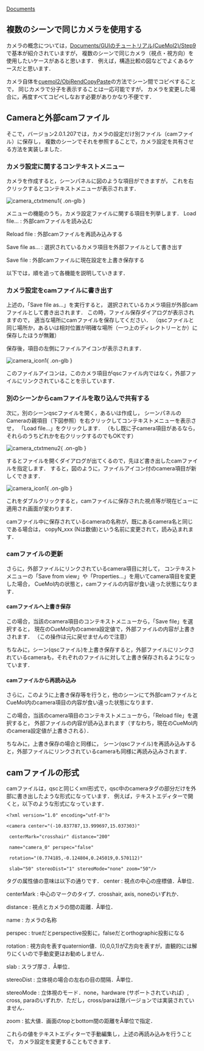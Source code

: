 [Documents](../../Documents)

## 複数のシーンで同じカメラを使用する
カメラの概念については，[Documents/GUIのチュートリアル(CueMol2)/Step9](../../Documents/GUIのチュートリアル(CueMol2)/Step9)で基本が紹介されていますが，
複数のシーンで同じカメラ（視点・視方向）を使用したいケースがあると思います．
例えば，構造比較の図などでよくあるケースだと思います．

カメラ自体を[cuemol2/ObjRendCopyPaste](../../cuemol2/ObjRendCopyPaste)の方法でシーン間でコピペすることで，
同じカメラで分子を表示することは一応可能ですが，
カメラを変更した場合に，再度すべてコピペしなおす必要がありかなり不便です．

## Cameraと外部camファイル
そこで，バージョン2.0.1.207では，カメラの設定だけ別ファイル（camファイル）に保存し，
複数のシーンでそれを参照することで，カメラ設定を共有させる方法を実装しました．

### カメラ設定に関するコンテキストメニュー
カメラを作成すると，シーンパネルに図のような項目ができますが，
これを右クリックするとコンテキストメニューが表示されます．

![camera_ctxtmenu1](../../assets/images/cuemol2/CameraFile/camera_ctxtmenu1.png){ .on-glb }

メニューの機能のうち，カメラ設定ファイルに関する項目を列挙します．
Load file...
:   外部camファイルを読み込む

Reload file
:   外部camファイルを再読み込みする

Save file as...
:   選択されているカメラ項目を外部ファイルとして書き出す

Save file
:   外部camファイルに現在設定を上書き保存する


以下では，順を追って各機能を説明していきます．

### カメラ設定をcamファイルに書き出す
上述の，「Save file as...」を実行すると，
選択されているカメラ項目が外部camファイルとして書き出されます．
この時，ファイル保存ダイアログが表示されますので，
適当な場所にcamファイルを保存してください．
（qscファイルと同じ場所か，あるいは相対位置が明確な場所（一つ上のディレクトリーとか）に保存したほうが無難）

保存後，項目の左側にファイルアイコンが表示されます．

![camera_icon1](../../assets/images/cuemol2/CameraFile/camera_icon1.png){ .on-glb }

このファイルアイコンは，このカメラ項目がqscファイル内ではなく，外部ファイルにリンクされていることを示しています．

### 別のシーンからcamファイルを取り込んで共有する
次に，別のシーンqscファイルを開く，あるいは作成し，
シーンパネルのCameraの親項目（下図参照）を右クリックしてコンテキストメニューを表示させ，
「Load file...」をクリックします．
（もし既に子camera項目があるなら，それらのうちどれかを右クリックするのでもOKです）

![camera_ctxtmenu2](../../assets/images/cuemol2/CameraFile/camera_ctxtmenu2.png){ .on-glb }

するとファイルを開くダイアログが出てくるので，先ほど書き出したcamファイルを指定します．
すると，図のように，ファイルアイコン付のcamera項目が新しくできます．

![camera_icon1](../../assets/images/cuemol2/CameraFile/camera_icon1.png){ .on-glb }

これをダブルクリックすると，camファイルに保存された視点等が現在ビューに適用され画面が変わります．

camファイル中に保存されているcameraの名称が，既にあるcamera名と同じである場合は，
copyN_xxx (Nは数値)という名前に変更されて，読み込まれます．

### camファイルの更新
さらに，外部ファイルにリンクされているcamera項目に対して，
コンテキストメニューの「Save from view」や「Properties...」を用いてcamera項目を変更した場合，
CueMol内の状態と，camファイルの内容が食い違った状態になります．

#### camファイルへ上書き保存
この場合，当該のcamera項目のコンテキストメニューから，「Save file」を選択すると，
現在のCueMol内のcamera設定値で，外部ファイルの内容が上書きされます．
（この操作は元に戻せませんので注意）

ちなみに，シーン(qscファイル)を上書き保存すると，外部ファイルにリンクされているcameraも，それぞれのファイルに対して上書き保存されるようになっています．

#### camファイルから再読み込み
さらに，このように上書き保存等を行うと，他のシーンにて外部camファイルとCueMol内のcamera項目の内容が食い違った状態になります．

この場合，当該のcamera項目のコンテキストメニューから，「Reload file」を選択すると，
外部ファイルの内容が読み込まれます（すなわち，現在のCueMol内のcamera設定値が上書きされる）．

ちなみに，上書き保存の場合と同様に，
シーン(qscファイル)を再読み込みすると，外部ファイルにリンクされているcameraも同様に再読み込みされます．

## camファイルの形式
camファイルは，qscと同じくxml形式で，qsc中のcameraタグの部分だけを外部に書き出したような形式になっています．
例えば，テキストエディターで開くと，以下のような形式になっています．
```
<?xml version="1.0" encoding="utf-8"?>
```
```
<camera center="(-10.837787,13.999697,15.037303)"
```
```
 centerMark="crosshair" distance="200"
```
```
 name="camera_0" perspec="false"
```
```
 rotation="(0.774185,-0.124804,0.245019,0.570112)"
```
```
 slab="50" stereoDist="1" stereoMode="none" zoom="50"/>
```

タグの属性値の意味は以下の通りです．
center
:   視点の中心の座標値．Å単位．

centerMark
:   中心のマークのタイプ．crosshair, axis, noneのいずれか．

distance
:   視点とカメラの間の距離．Å単位．

name
:   カメラの名称

perspec
:   trueだとperspective投影に，falseだとorthographic投影になる

rotation
:   視方向を表すquaternion値．(0,0,0,1)がZ方向を表すが，直観的には解りにくいので手動変更はお勧めしません．

slab
:   スラブ厚さ．Å単位．

stereoDist
:   立体視の場合の左右の目の間隔．Å単位．

stereoMode
:   立体視のモード．none，hardware (サポートされていれば）, cross, paraのいずれか．ただし，cross/paraは限バージョンでは実装されていません．

zoom
:   拡大値．画面のtopとbottom間の距離をÅ単位で指定．


これらの値をテキストエディターで手動編集し，上述の再読み込みを行うことで，
カメラ設定を変更することもできます．